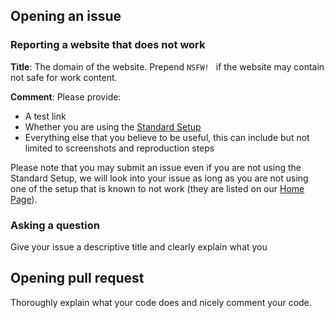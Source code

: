 ## Opening an issue

### Reporting a website that does not work

**Title**: The domain of the website. Prepend `NSFW! ` if the website may contain not safe for work content. 

**Comment**: Please provide: 

* A test link
* Whether you are using the [Standard Setup](https://github.com/jspenguin2017/AdBlockProtector/blob/master/Notes/Standard%20Setup.MD)
* Everything else that you believe to be useful, this can include but not limited to screenshots and reproduction steps

Please note that you may submit an issue even if you are not using the Standard Setup, we will look into your issue as long as you are not using one of the setup that is known to not work (they are listed on our [Home Page](https://jspenguin2017.github.io/AdBlockProtector/)). 

### Asking a question

Give your issue a descriptive title and clearly explain what you 

## Opening pull request

Thoroughly explain what your code does and nicely comment your code. 
